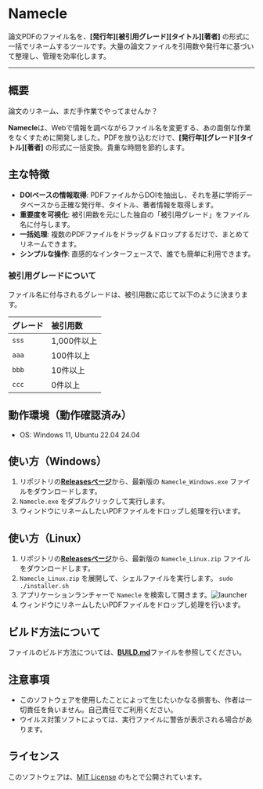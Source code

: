 # Namecle

論文PDFのファイル名を、**[発行年][被引用グレード][タイトル][著者]** の形式に一括でリネームするツールです。大量の論文ファイルを引用数や発行年に基づいて整理し、管理を効率化します。

---

## 概要

論文のリネーム、まだ手作業でやってませんか？

**Namecle**は、Webで情報を調べながらファイル名を変更する、あの面倒な作業をなくすために開発しました。PDFを放り込むだけで、**[発行年][グレード][タイトル][著者]** の形式に一括変換。貴重な時間を節約します。

## 主な特徴

* **DOIベースの情報取得**: PDFファイルからDOIを抽出し、それを基に学術データベースから正確な発行年、タイトル、著者情報を取得します。
* **重要度を可視化**: 被引用数を元にした独自の「被引用グレード」をファイル名に付与します。
* **一括処理**: 複数のPDFファイルをドラッグ＆ドロップするだけで、まとめてリネームできます。
* **シンプルな操作**: 直感的なインターフェースで、誰でも簡単に利用できます。

### 被引用グレードについて

ファイル名に付与されるグレードは、被引用数に応じて以下のように決まります。

| グレード | 被引用数 |
| :--- | :--- |
| `sss` | 1,000件以上 |
| `aaa` | 100件以上 |
| `bbb` | 10件以上 |
| `ccc` | 0件以上 |


## 動作環境（動作確認済み）

* OS: Windows 11, Ubuntu 22.04 24.04

## 使い方（Windows）

1.  リポジトリの[**Releasesページ**](https://github.com/ms2224/Namecle/releases/)から、最新版の `Namecle_Windows.exe` ファイルをダウンロードします。
2.  `Namecle.exe` をダブルクリックして実行します。
3.  ウィンドウにリネームしたいPDFファイルをドロップし処理を行います。

## 使い方（Linux）

1.  リポジトリの[**Releasesページ**](https://github.com/ms2224/Namecle/releases/)から、最新版の `Namecle_Linux.zip` ファイルをダウンロードします。
2.  `Namecle_Linux.zip` を展開して、シェルファイルを実行します。 ```sudo ./installer.sh ```
3.  アプリケーションランチャーで `Namecle` を検索して開きます。![launcher](https://github.com/user-attachments/assets/87bec6a9-4af4-419f-beed-7f15b8ed3701)
4.  ウィンドウにリネームしたいPDFファイルをドロップし処理を行います。

## ビルド方法について

ファイルのビルド方法については、[**BUILD.md**](https://github.com/ms2224/Namecle/blob/main/BUILD.md)ファイルを参照してください。

## 注意事項

* このソフトウェアを使用したことによって生じたいかなる損害も、作者は一切責任を負いません。自己責任でご利用ください。
* ウイルス対策ソフトによっては、実行ファイルに警告が表示される場合があります。

## ライセンス

このソフトウェアは、[MIT License](LICENSE) のもとで公開されています。
